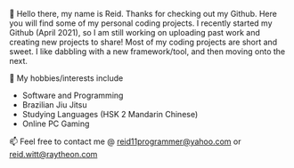 👋 Hello there, my name is Reid. Thanks for checking out my Github.
Here you will find some of my personal coding projects. I recently started my Github (April 2021),
so I am still working on uploading past work and creating new projects to share! Most of my 
coding projects are short and sweet. I like dabbling with a new framework/tool, and then moving
onto the next. 

👀 My hobbies/interests include
  - Software and Programming
  - Brazilian Jiu Jitsu
  - Studying Languages (HSK 2 Mandarin Chinese)
  - Online PC Gaming
  
📫 Feel free to contact me @ reid11programmer@yahoo.com or reid.witt@raytheon.com

<!---
RDubby/RDubby is a ✨ special ✨ repository because its `README.md` (this file) appears on your GitHub profile.
You can click the Preview link to take a look at your changes.
--->

